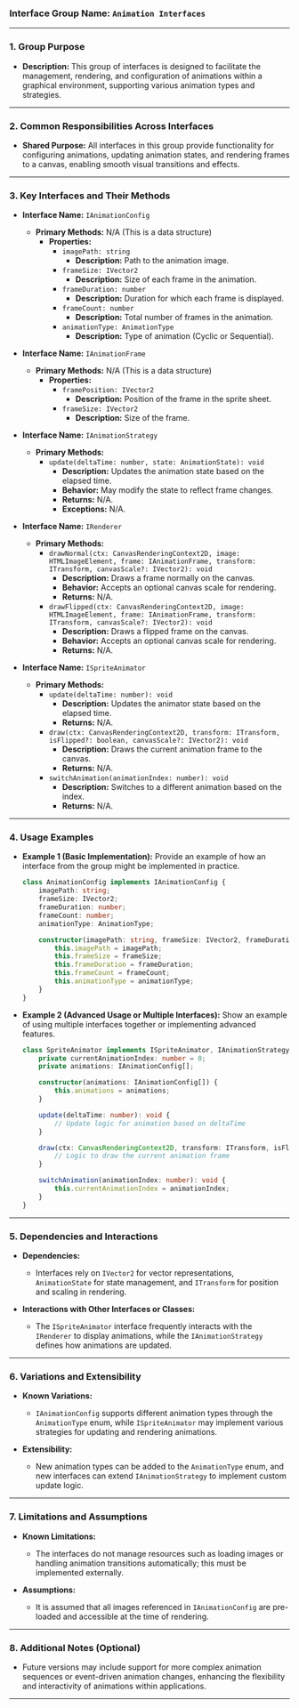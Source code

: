 ### **Interface Group Name:** `Animation Interfaces`

---

### **1. Group Purpose**
- **Description:**
  This group of interfaces is designed to facilitate the management, rendering, and configuration of animations within a graphical environment, supporting various animation types and strategies.

---

### **2. Common Responsibilities Across Interfaces**
- **Shared Purpose:**
  All interfaces in this group provide functionality for configuring animations, updating animation states, and rendering frames to a canvas, enabling smooth visual transitions and effects.

---

### **3. Key Interfaces and Their Methods**

- **Interface Name:** `IAnimationConfig`
  - **Primary Methods:** N/A (This is a data structure)
    - **Properties:**
      - `imagePath: string`
        - **Description:** Path to the animation image.
      - `frameSize: IVector2`
        - **Description:** Size of each frame in the animation.
      - `frameDuration: number`
        - **Description:** Duration for which each frame is displayed.
      - `frameCount: number`
        - **Description:** Total number of frames in the animation.
      - `animationType: AnimationType`
        - **Description:** Type of animation (Cyclic or Sequential).

- **Interface Name:** `IAnimationFrame`
  - **Primary Methods:** N/A (This is a data structure)
    - **Properties:**
      - `framePosition: IVector2`
        - **Description:** Position of the frame in the sprite sheet.
      - `frameSize: IVector2`
        - **Description:** Size of the frame.

- **Interface Name:** `IAnimationStrategy`
  - **Primary Methods:**
    - `update(deltaTime: number, state: AnimationState): void`
      - **Description:** Updates the animation state based on the elapsed time.
      - **Behavior:** May modify the state to reflect frame changes.
      - **Returns:** N/A.
      - **Exceptions:** N/A.

- **Interface Name:** `IRenderer`
  - **Primary Methods:**
    - `drawNormal(ctx: CanvasRenderingContext2D, image: HTMLImageElement, frame: IAnimationFrame, transform: ITransform, canvasScale?: IVector2): void`
      - **Description:** Draws a frame normally on the canvas.
      - **Behavior:** Accepts an optional canvas scale for rendering.
      - **Returns:** N/A.
    - `drawFlipped(ctx: CanvasRenderingContext2D, image: HTMLImageElement, frame: IAnimationFrame, transform: ITransform, canvasScale?: IVector2): void`
      - **Description:** Draws a flipped frame on the canvas.
      - **Behavior:** Accepts an optional canvas scale for rendering.
      - **Returns:** N/A.

- **Interface Name:** `ISpriteAnimator`
  - **Primary Methods:**
    - `update(deltaTime: number): void`
      - **Description:** Updates the animator state based on the elapsed time.
      - **Returns:** N/A.
    - `draw(ctx: CanvasRenderingContext2D, transform: ITransform, isFlipped?: boolean, canvasScale?: IVector2): void`
      - **Description:** Draws the current animation frame to the canvas.
      - **Returns:** N/A.
    - `switchAnimation(animationIndex: number): void`
      - **Description:** Switches to a different animation based on the index.
      - **Returns:** N/A.

---

### **4. Usage Examples**
- **Example 1 (Basic Implementation):**
  Provide an example of how an interface from the group might be implemented in practice.

  ```typescript
  class AnimationConfig implements IAnimationConfig {
      imagePath: string;
      frameSize: IVector2;
      frameDuration: number;
      frameCount: number;
      animationType: AnimationType;

      constructor(imagePath: string, frameSize: IVector2, frameDuration: number, frameCount: number, animationType: AnimationType) {
          this.imagePath = imagePath;
          this.frameSize = frameSize;
          this.frameDuration = frameDuration;
          this.frameCount = frameCount;
          this.animationType = animationType;
      }
  }
  ```

- **Example 2 (Advanced Usage or Multiple Interfaces):**
  Show an example of using multiple interfaces together or implementing advanced features.

  ```typescript
  class SpriteAnimator implements ISpriteAnimator, IAnimationStrategy {
      private currentAnimationIndex: number = 0;
      private animations: IAnimationConfig[];

      constructor(animations: IAnimationConfig[]) {
          this.animations = animations;
      }

      update(deltaTime: number): void {
          // Update logic for animation based on deltaTime
      }

      draw(ctx: CanvasRenderingContext2D, transform: ITransform, isFlipped: boolean = false, canvasScale?: IVector2): void {
          // Logic to draw the current animation frame
      }

      switchAnimation(animationIndex: number): void {
          this.currentAnimationIndex = animationIndex;
      }
  }
  ```

---

### **5. Dependencies and Interactions**
- **Dependencies:**
  - Interfaces rely on `IVector2` for vector representations, `AnimationState` for state management, and `ITransform` for position and scaling in rendering.

- **Interactions with Other Interfaces or Classes:**
  - The `ISpriteAnimator` interface frequently interacts with the `IRenderer` to display animations, while the `IAnimationStrategy` defines how animations are updated.

---

### **6. Variations and Extensibility**
- **Known Variations:**
  - `IAnimationConfig` supports different animation types through the `AnimationType` enum, while `ISpriteAnimator` may implement various strategies for updating and rendering animations.

- **Extensibility:**
  - New animation types can be added to the `AnimationType` enum, and new interfaces can extend `IAnimationStrategy` to implement custom update logic.

---

### **7. Limitations and Assumptions**
- **Known Limitations:**
  - The interfaces do not manage resources such as loading images or handling animation transitions automatically; this must be implemented externally.

- **Assumptions:**
  - It is assumed that all images referenced in `IAnimationConfig` are pre-loaded and accessible at the time of rendering.

---

### **8. Additional Notes (Optional)**
- Future versions may include support for more complex animation sequences or event-driven animation changes, enhancing the flexibility and interactivity of animations within applications.

---